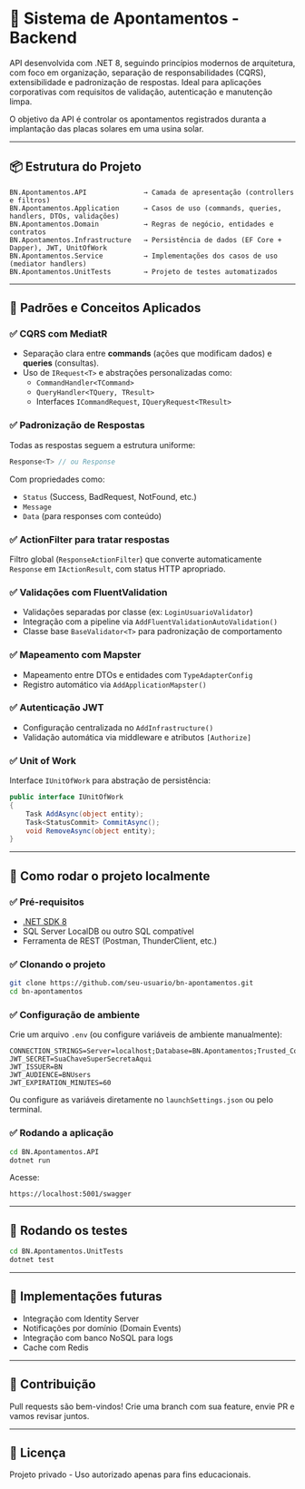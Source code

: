 # 🧰 Sistema de Apontamentos - Backend

API desenvolvida com .NET 8, seguindo princípios modernos de arquitetura, com foco em organização, separação de responsabilidades (CQRS), extensibilidade e padronização de respostas. Ideal para aplicações corporativas com requisitos de validação, autenticação e manutenção limpa.

O objetivo da API é controlar os apontamentos registrados duranta a implantação das placas solares em uma usina solar.

---

## 📦 Estrutura do Projeto

```
BN.Apontamentos.API              → Camada de apresentação (controllers e filtros)
BN.Apontamentos.Application      → Casos de uso (commands, queries, handlers, DTOs, validações)
BN.Apontamentos.Domain           → Regras de negócio, entidades e contratos
BN.Apontamentos.Infrastructure   → Persistência de dados (EF Core + Dapper), JWT, UnitOfWork
BN.Apontamentos.Service          → Implementações dos casos de uso (mediator handlers)
BN.Apontamentos.UnitTests        → Projeto de testes automatizados
```

---

## 🧱 Padrões e Conceitos Aplicados

### ✅ CQRS com MediatR

- Separação clara entre **commands** (ações que modificam dados) e **queries** (consultas).
- Uso de `IRequest<T>` e abstrações personalizadas como:
  - `CommandHandler<TCommand>`
  - `QueryHandler<TQuery, TResult>`
  - Interfaces `ICommandRequest`, `IQueryRequest<TResult>`

### ✅ Padronização de Respostas

Todas as respostas seguem a estrutura uniforme:

```csharp
Response<T> // ou Response
```

Com propriedades como:

- `Status` (Success, BadRequest, NotFound, etc.)
- `Message`
- `Data` (para responses com conteúdo)

### ✅ ActionFilter para tratar respostas

Filtro global (`ResponseActionFilter`) que converte automaticamente `Response` em `IActionResult`, com status HTTP apropriado.

### ✅ Validações com FluentValidation

- Validações separadas por classe (ex: `LoginUsuarioValidator`)
- Integração com a pipeline via `AddFluentValidationAutoValidation()`
- Classe base `BaseValidator<T>` para padronização de comportamento

### ✅ Mapeamento com Mapster

- Mapeamento entre DTOs e entidades com `TypeAdapterConfig`
- Registro automático via `AddApplicationMapster()`

### ✅ Autenticação JWT

- Configuração centralizada no `AddInfrastructure()`
- Validação automática via middleware e atributos `[Authorize]`

### ✅ Unit of Work

Interface `IUnitOfWork` para abstração de persistência:

```csharp
public interface IUnitOfWork
{
    Task AddAsync(object entity);
    Task<StatusCommit> CommitAsync();
    void RemoveAsync(object entity);
}
```

---

## 🚀 Como rodar o projeto localmente

### ✅ Pré-requisitos

- [.NET SDK 8](https://dotnet.microsoft.com/en-us/download/dotnet/8.0)
- SQL Server LocalDB ou outro SQL compatível
- Ferramenta de REST (Postman, ThunderClient, etc.)

### ✅ Clonando o projeto

```bash
git clone https://github.com/seu-usuario/bn-apontamentos.git
cd bn-apontamentos
```

### ✅ Configuração de ambiente

Crie um arquivo `.env` (ou configure variáveis de ambiente manualmente):

```env
CONNECTION_STRINGS=Server=localhost;Database=BN.Apontamentos;Trusted_Connection=True;
JWT_SECRET=SuaChaveSuperSecretaAqui
JWT_ISSUER=BN
JWT_AUDIENCE=BNUsers
JWT_EXPIRATION_MINUTES=60
```

Ou configure as variáveis diretamente no `launchSettings.json` ou pelo terminal.

### ✅ Rodando a aplicação

```bash
cd BN.Apontamentos.API
dotnet run
```

Acesse:

```
https://localhost:5001/swagger
```

---

## 🧪 Rodando os testes

```bash
cd BN.Apontamentos.UnitTests
dotnet test
```

---

## 📌 Implementações futuras

- Integração com Identity Server
- Notificações por domínio (Domain Events)
- Integração com banco NoSQL para logs
- Cache com Redis

---

## 🤝 Contribuição

Pull requests são bem-vindos! Crie uma branch com sua feature, envie PR e vamos revisar juntos.

---

## 📄 Licença

Projeto privado - Uso autorizado apenas para fins educacionais.
